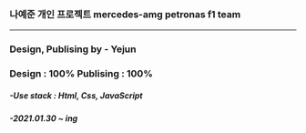﻿ ### 나예준 개인 프로젝트 mercedes-amg petronas f1 team
  ------------------------------------------------------
 <h3> Design, Publising by - Yejun</h3>
<h3> Design : 100% Publising : 100%</h3>
<h5>-Use stack : Html, Css, JavaScript</h5>
<h5>-2021.01.30 ~ ing</h5>
